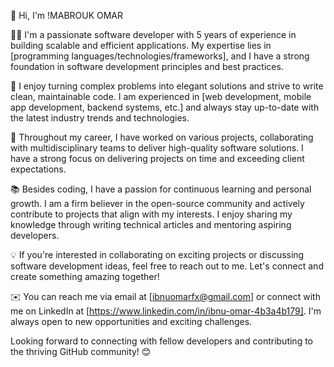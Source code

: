 👋 Hi, I'm !MABROUK OMAR

👨‍💻 I'm a passionate software developer with 5 years of experience in building scalable and efficient applications. My expertise lies in [programming languages/technologies/frameworks], and I have a strong foundation in software development principles and best practices.

🌟 I enjoy turning complex problems into elegant solutions and strive to write clean, maintainable code. I am experienced in [web development, mobile app development, backend systems, etc.] and always stay up-to-date with the latest industry trends and technologies.

🔧 Throughout my career, I have worked on various projects, collaborating with multidisciplinary teams to deliver high-quality software solutions. I have a strong focus on delivering projects on time and exceeding client expectations.

📚 Besides coding, I have a passion for continuous learning and personal growth. I am a firm believer in the open-source community and actively contribute to projects that align with my interests. I enjoy sharing my knowledge through writing technical articles and mentoring aspiring developers.

💡 If you're interested in collaborating on exciting projects or discussing software development ideas, feel free to reach out to me. Let's connect and create something amazing together!

✉️ You can reach me via email at [ibnuomarfx@gmail.com] or connect with me on LinkedIn at [https://www.linkedin.com/in/ibnu-omar-4b3a4b179]. I'm always open to new opportunities and exciting challenges.

Looking forward to connecting with fellow developers and contributing to the thriving GitHub community! 😊


<!--
**IbnuOmar/IbnuOmar** is a ✨ _special_ ✨ repository because its `README.md` (this file) appears on your GitHub profile.

🌐 Check out my portfolio website to learn more about my work and explore some of the projects I've been involved in. You can find it at [your website URL].
Here are some ideas to get you started:

- 🔭 I’m currently working on ...
- 🌱 I’m currently learning ...
- 👯 I’m looking to collaborate on ...
- 🤔 I’m looking for help with ...
- 💬 Ask me about ...
- 📫 How to reach me: ...
- 😄 Pronouns: ...
- ⚡ Fun fact: ...
-->
